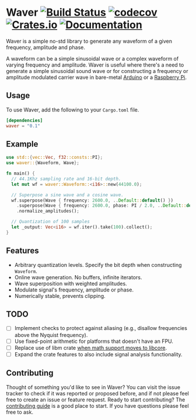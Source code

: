 Waver [![Build Status](https://img.shields.io/travis/amrali/waver/master.svg?logo=travis)](https://travis-ci.org/amrali/waver) [![codecov](https://img.shields.io/codecov/c/github/amrali/waver?logo=codecov)](https://codecov.io/gh/amrali/waver) [![Crates.io](https://img.shields.io/crates/v/waver.svg?logo=rust)](https://crates.io/crates/waver) [![Documentation](https://img.shields.io/badge/docs-current-blue.svg?logo=rust)](https://docs.rs/waver)
=====

Waver is a simple no-std library to generate any waveform of a given frequency,
amplitude and phase.

A waveform can be a simple sinusoidal wave or a complex waveform of varying
frequency and amplitude. Waver is useful where there's a need to generate
a simple sinusoidal sound wave or for constructing a frequency or amplitude
modulated carrier wave in bare-metal [Arduino] or a [Raspberry Pi].

## Usage

To use Waver, add the following to your `Cargo.toml` file.

```toml
[dependencies]
waver = "0.1"
```

## Example

```rust
use std::{vec::Vec, f32::consts::PI};
use waver::{Waveform, Wave};

fn main() {
  // 44.1Khz sampling rate and 16-bit depth.
  let mut wf = waver::Waveform::<i16>::new(44100.0);

  // Superpose a sine wave and a cosine wave.
  wf.superpose(Wave { frequency: 2600.0, ..Default::default() })
    .superpose(Wave { frequency: 2600.0, phase: PI / 2.0, ..Default::default() })
    .normalize_amplitudes();

  // Quantization of 100 samples
  let _output: Vec<i16> = wf.iter().take(100).collect();
}
```

## Features

* Arbitrary quantization levels. Specify the bit depth when constructing `Waveform`.
* Online wave generation. No buffers, infinite iterators.
* Wave superposition with weighted amplitudes.
* Modulate signal's frequency, amplitude or phase.
* Numerically stable, prevents clipping.

## TODO

* [ ] Implement checks to protect against aliasing (e.g., disallow frequencies above the Nyquist frequency).
* [ ] Use fixed-point arithmetic for platforms that doesn't have an FPU.
* [ ] Replace use of libm crate [when math support moves to libcore].
* [ ] Expand the crate features to also include signal analysis functionality.

## Contributing

Thought of something you'd like to see in Waver? You can visit the issue tracker
to check if it was reported or proposed before, and if not please feel free to
create an issue or feature request. Ready to start contributing?
The [contributing guide][contributing] is a good place to start. If you have
questions please feel free to ask.

[Arduino]: https://www.arduino.cc/
[Raspberry Pi]: https://www.raspberrypi.org/
[contributing]: https://github.com/amrali/waver/blob/master/CONTRIBUTING.md
[when math support moves to libcore]: https://github.com/rust-lang/rfcs/issues/2505
